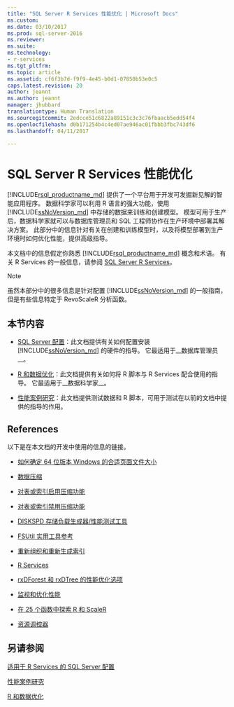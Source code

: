 ```yaml
---
title: "SQL Server R Services 性能优化 | Microsoft Docs"
ms.custom: 
ms.date: 03/10/2017
ms.prod: sql-server-2016
ms.reviewer: 
ms.suite: 
ms.technology:
- r-services
ms.tgt_pltfrm: 
ms.topic: article
ms.assetid: cf6f3b7d-f9f9-4e45-b0d1-07850b53e0c5
caps.latest.revision: 20
author: jeannt
ms.author: jeannt
manager: jhubbard
translationtype: Human Translation
ms.sourcegitcommit: 2edcce51c6822a89151c3c3c76fbaacb5edd54f4
ms.openlocfilehash: d0b171254b4c4ed07ae946ac01fbbb3fbc743df6
ms.lasthandoff: 04/11/2017

---
```

# <a name="sql-server-r-services-performance-tuning"></a>SQL Server R Services 性能优化
[!INCLUDE[rsql_productname_md](../../includes/rsql-productname-md.md)] 提供了一个平台用于开发可发掘新见解的智能应用程序。 数据科学家可以利用 R 语言的强大功能，使用 [!INCLUDE[ssNoVersion_md](../../includes/ssnoversion-md.md)] 中存储的数据来训练和创建模型。 模型可用于生产后，数据科学家就可以与数据库管理员和 SQL 工程师协作在生产环境中部署其解决方案。 此部分中的信息针对有关在创建和训练模型时，以及将模型部署到生产环境时如何优化性能，提供高级指导。

本文档中的信息假定你熟悉 [!INCLUDE[rsql_productname_md](../../includes/rsql-productname-md.md)] 概念和术语。 有关 R Services 的一般信息，请参阅 [SQL Server R Services](../../advanced-analytics/r-services/sql-server-r-services.md)。

> [!NOTE]
> 虽然本部分中的很多信息是针对配置 [!INCLUDE[ssNoVersion_md](../../includes/ssnoversion-md.md)] 的一般指南，但是有些信息特定于 RevoScaleR 分析函数。

## <a name="in-this-section"></a>本节内容

* [SQL Server 配置](../../advanced-analytics/r-services/sql-server-configuration-r-services.md)：此文档提供有关如何配置安装 [!INCLUDE[ssNoVersion_md](../../includes/ssnoversion-md.md)] 的硬件的指导。 它最适用于__数据库管理员__。

* [R 和数据优化](../../advanced-analytics/r-services/r-and-data-optimization-r-services.md)：此文档提供有关如何将 R 脚本与 R Services 配合使用的指导。 它最适用于__数据科学家__。

* [性能案例研究](../../advanced-analytics/r-services/performance-case-study-r-services.md)：此文档提供测试数据和 R 脚本，可用于测试在以前的文档中提供的指导的作用。

## <a name="references"></a>References

以下是在本文档的开发中使用的信息的链接。

* [如何确定 64 位版本 Windows 的合适页面文件大小](https://support.microsoft.com/kb/2860880)

* [数据压缩](../../relational-databases/data-compression/data-compression.md)

* [对表或索引启用压缩功能](../../relational-databases/data-compression/enable-compression-on-a-table-or-index.md)

* [对表或索引禁用压缩功能](../../relational-databases/data-compression/disable-compression-on-a-table-or-index.md)

* [DISKSPD 存储负载生成器/性能测试工具](https://github.com/microsoft/diskspd)

* [FSUtil 实用工具参考](https://technet.microsoft.com/library/cc753059.aspx)

* [重新组织和重新生成索引](../../relational-databases/indexes/reorganize-and-rebuild-indexes.md)

* [R Services](../../advanced-analytics/r-services/r-services.md)

* [rxDForest 和 rxDTree 的性能优化选项](https://support.microsoft.com/kb/3104235)

* [监视和优化性能](../../relational-databases/performance/monitor-and-tune-for-performance.md)

* [在 25 个函数中探索 R 和 ScaleR](https://msdn.microsoft.com/microsoft-r/microsoft-r-getting-started-tutorial)

* [资源调控器](../../relational-databases/resource-governor/resource-governor.md)

## <a name="see-also"></a>另请参阅

 
 [适用于 R Services 的 SQL Server 配置](../../advanced-analytics/r-services/sql-server-configuration-r-services.md)
 
 [性能案例研究](../../advanced-analytics/r-services/performance-case-study-r-services.md)
 
 [R 和数据优化](../../advanced-analytics/r-services/r-and-data-optimization-r-services.md)

